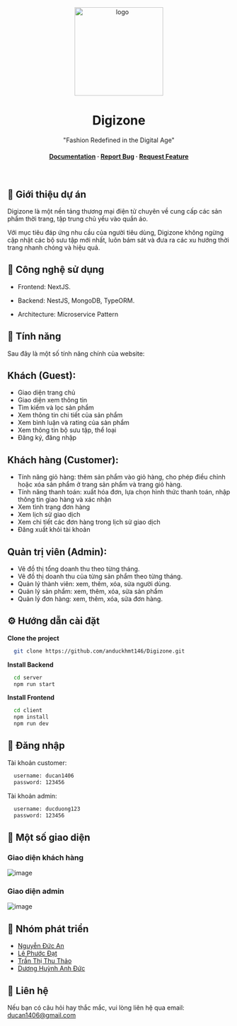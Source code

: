 <div align="center">

  <img src="https://raw.githubusercontent.com/anduckhmt146/resource/master/public/digizone.png" alt="logo" width="200" height="auto" />
  <h1>Digizone</h1>
  
  <p>
     "Fashion Redefined in the Digital Age"
  </p>
  
   
<h4>
    <a href="https://github.com/anduckhmt146/Shopify">Documentation</a>
  <span> · </span>
    <a href="https://github.com/anduckhmt146/Shopify/issues/">Report Bug</a>
  <span> · </span>
    <a href="https://github.com/anduckhmt146/Shopify/issues/">Request Feature</a>
  </h4>
</div>

<br />

 
<!-- About the Project -->
## :star2: Giới thiệu dự án

Digizone là một nền tảng thương mại điện tử chuyên về cung cấp các sản phẩm thời trang, tập trung chủ yếu vào quần áo. 

Với mục tiêu đáp ứng nhu cầu của người tiêu dùng, Digizone không ngừng cập nhật các bộ sưu tập mới nhất, luôn bám sát và đưa ra các xu hướng thời trang nhanh chóng và hiệu quả.

<!-- TechStack -->
## :space_invader: Công nghệ sử dụng

* Frontend: NextJS.

* Backend: NestJS, MongoDB, TypeORM.

* Architecture: Microservice Pattern

<!-- Features -->
## :dart: Tính năng
Sau đây là một số tính năng chính của website:
## Khách (Guest):
  * Giao diện trang chủ
  * Giao diện xem thông tin
  * Tìm kiếm và lọc sản phẩm
  * Xem thông tin chi tiết của sản phẩm
  * Xem bình luận và rating của sản phẩm
  * Xem thông tin bộ sưu tập, thể loại
  * Đăng ký, đăng nhập
  
## Khách hàng (Customer):
   * Tính năng giỏ hàng: thêm sản phẩm vào giỏ hàng, cho phép điều chỉnh hoặc xóa sản phẩm ở trang sản phẩm và trang giỏ hàng.
   * Tính năng thanh toán: xuất hóa đơn, lựa chọn hình thức thanh toán, nhập thông tin giao hàng và xác nhận
   * Xem tình trạng đơn hàng
   * Xem lịch sử giao dịch
   * Xem chi tiết các đơn hàng trong lịch sử giao dịch
   * Đăng xuất khỏi tài khoản
  
## Quản trị viên (Admin):
   * Vẽ đồ thị tổng doanh thu theo từng tháng.
   * Vẽ đồ thị doanh thu của từng sản phẩm theo từng tháng.
   * Quản lý thành viên: xem, thêm, xóa, sửa người dùng.
   * Quản lý sản phẩm: xem, thêm, xóa, sửa sản phẩm
   * Quản lý đơn hàng: xem, thêm, xóa, sửa đơn hàng.

<!-- Getting Started -->
##	:gear: Hướng dẫn cài đặt

**Clone the project**

```bash
  git clone https://github.com/anduckhmt146/Digizone.git
```

**Install Backend**

```bash
  cd server
  npm run start
```

**Install Frontend**

```bash
  cd client
  npm install
  npm run dev
```

## :dart: Đăng nhập

Tài khoản customer:
```bash
  username: ducan1406
  password: 123456
```

Tài khoản admin:
```bash
  username: ducduong123
  password: 123456
```

## :dart: Một số giao diện

### Giao diện khách hàng

![image](https://user-images.githubusercontent.com/86992472/234973170-b00fb420-2760-4e54-a896-0ddaacaed4b8.png)

### Giao diện admin

![image](https://user-images.githubusercontent.com/86992472/234973300-a46b3bcb-61d1-428f-82f4-717bd11888cd.png)

## :wave: Nhóm phát triển

<ul>
    <li><a href="https://github.com/anduckhmt146">Nguyễn Đức An</a></li>
    <li><a href="https://github.com/datdat1234">Lê Phước Đạt</a></li>
    <li><a href="https://github.com/thaotran0611">Trần Thị Thu Thảo</a></li>
    <li><a href="https://github.com/anhducduonghuynh">Dương Huỳnh Anh Đức</a></li>
  </ul>

## :handshake: Liên hệ

Nếu bạn có câu hỏi hay thắc mắc, vui lòng liên hệ qua email: ducan1406@gmail.com

 

